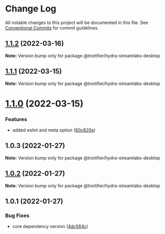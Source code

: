 # Change Log

All notable changes to this project will be documented in this file.
See [Conventional Commits](https://conventionalcommits.org) for commit guidelines.

## [1.1.2](https://github.com/tnotifier/hydra/compare/@tnotifier/hydra-streamlabs-desktop@1.1.1...@tnotifier/hydra-streamlabs-desktop@1.1.2) (2022-03-16)

**Note:** Version bump only for package @tnotifier/hydra-streamlabs-desktop





## [1.1.1](https://github.com/tnotifier/hydra/compare/@tnotifier/hydra-streamlabs-desktop@1.1.0...@tnotifier/hydra-streamlabs-desktop@1.1.1) (2022-03-15)

**Note:** Version bump only for package @tnotifier/hydra-streamlabs-desktop





# [1.1.0](https://github.com/tnotifier/hydra/compare/@tnotifier/hydra-streamlabs-desktop@1.0.3...@tnotifier/hydra-streamlabs-desktop@1.1.0) (2022-03-15)


### Features

* added eslint and meta option ([60c820e](https://github.com/tnotifier/hydra/commit/60c820e6c53250cdf3d35925a269e2142e2e89cf))





## 1.0.3 (2022-01-27)

**Note:** Version bump only for package @tnotifier/hydra-streamlabs-desktop





## [1.0.2](https://github.com/tnotifier/hydra/compare/@tnotifier/hydra-streamlabs-desktop@1.0.1...@tnotifier/hydra-streamlabs-desktop@1.0.2) (2022-01-27)

**Note:** Version bump only for package @tnotifier/hydra-streamlabs-desktop





## 1.0.1 (2022-01-27)


### Bug Fixes

* core dependency version ([4dc564c](https://github.com/tnotifier/hydra/commit/4dc564cbff42c3780f0b32d1867a7dce97b27a28))
